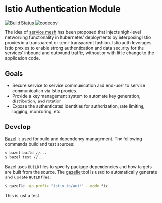 # Istio Authentication Module

[![Build Status](https://travis-ci.org/istio/auth.svg?branch=master)](https://travis-ci.org/istio/auth)
[![codecov](https://codecov.io/gh/istio/auth/branch/master/graph/badge.svg)](https://codecov.io/gh/istio/auth)

The idea of [service
mesh](https://docs.google.com/document/d/1RRPrDK0mEwhPb13DSyF6pODugrRTFLAXia9CZLPoQno/edit)
has been proposed that injects high-level networking functionality in
Kubernetes’ deployments by interposing Istio proxies in a transparent or
semi-transparent fashion. Istio auth leverages Istio proxies to enable strong
authentication and data security for the services’ inbound and outbound
traffic, without or with little change to the application code.

## Goals
- Secure service to service communication and end-user to service communication
  via Istio proxies.
- Provide a key management system to automate key generation, distribution, and
  rotation.
- Expose the authenticated identities for authorization, rate limiting,
  logging, monitoring, etc.

## Develop

[Bazel](https://bazel.build/) is used for build and dependency management. The
following commands build and test sources:

```bash
$ bazel build //...
$ bazel test //...
```

Bazel uses `BUILD` files to specify package dependencies and how targets are
built from the source. The
[gazelle](https://github.com/bazelbuild/rules_go/tree/master/go/tools/gazelle)
tool is used to automatically generate and update `BUILD` files:

```bash
$ gazelle -go_prefix "istio.io/auth" --mode fix
```

This is just a test
